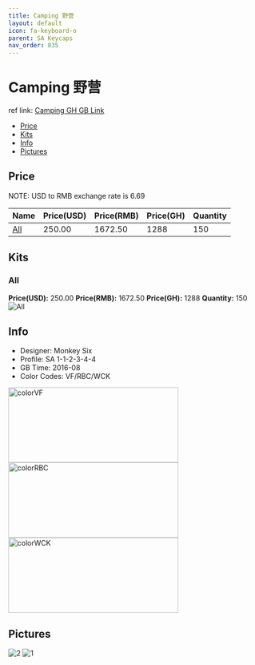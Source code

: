 ```yaml
---
title: Camping 野营
layout: default
icon: fa-keyboard-o
parent: SA Keycaps
nav_order: 835
---
```


# Camping 野营

ref link: [Camping GH GB Link](https://geekhack.org/index.php?topic=84175.0)

* [Price](#price)
* [Kits](#kits)
* [Info](#info)
* [Pictures](#pictures)


## Price  
NOTE: USD to RMB exchange rate is 6.69

| Name          | Price(USD)    |  Price(RMB) |  Price(GH) | Quantity |
| ------------- | ------------- |  ---------- |  --------- | -------- |
|[All](#all)|250.00|1672.50|1288|150|


## Kits
### All
**Price(USD):** 250.00    **Price(RMB):** 1672.50    **Price(GH):** 1288    **Quantity:** 150
<img src="{{ 'assets/images/sa-keycaps/camping/kits_pics/all.jpg' | relative_url }}" alt="All" class="image featured">


## Info
* Designer: Monkey Six
* Profile: SA 1-1-2-3-4-4
* GB Time: 2016-08
* Color Codes: VF/RBC/WCK  
<img src="{{ 'assets/images/sa-keycaps/SP_ColorCodes/abs/SP_Abs_ColorCodes_VF.png' | relative_url }}" alt="colorVF" height="150" width="340">
<img src="{{ 'assets/images/sa-keycaps/SP_ColorCodes/abs/SP_Abs_ColorCodes_RBC.png' | relative_url }}" alt="colorRBC" height="150" width="340">
<img src="{{ 'assets/images/sa-keycaps/SP_ColorCodes/abs/SP_Abs_ColorCodes_WCK.png' | relative_url }}" alt="colorWCK" height="150" width="340">


## Pictures
<img src="{{ 'assets/images/sa-keycaps/camping/rendering_pics/2.jpg' | relative_url }}" alt="2" class="image featured">
<img src="{{ 'assets/images/sa-keycaps/camping/rendering_pics/1.jpg' | relative_url }}" alt="1" class="image featured">
